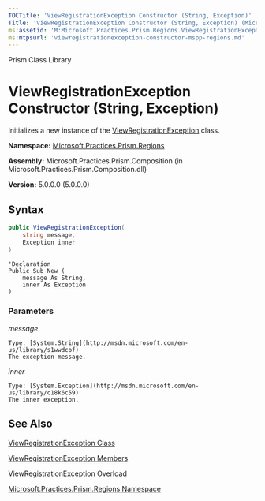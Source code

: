 ```yaml
---
TOCTitle: 'ViewRegistrationException Constructor (String, Exception)'
Title: 'ViewRegistrationException Constructor (String, Exception) (Microsoft.Practices.Prism.Regions)'
ms:assetid: 'M:Microsoft.Practices.Prism.Regions.ViewRegistrationException.\#ctor(System.String,System.Exception)'
ms:mtpsurl: 'viewregistrationexception-constructor-mspp-regions.md'
---
```


Prism Class Library

# ViewRegistrationException Constructor (String, Exception)

Initializes a new instance of the [ViewRegistrationException](viewregistrationexception-class-mspp-regions.md) class.

**Namespace:** [Microsoft.Practices.Prism.Regions](mspp-regions-namespace.md)

**Assembly:** Microsoft.Practices.Prism.Composition (in Microsoft.Practices.Prism.Composition.dll)

**Version:** 5.0.0.0 (5.0.0.0)

## Syntax

```C#
public ViewRegistrationException(
	string message,
	Exception inner
)
```

```VB
'Declaration
Public Sub New ( 
	message As String,
	inner As Exception
)
```


### Parameters

*message*  

	Type: [System.String](http://msdn.microsoft.com/en-us/library/s1wwdcbf)
	The exception message.

*inner*  

	Type: [System.Exception](http://msdn.microsoft.com/en-us/library/c18k6c59)
	The inner exception.

## See Also

[ViewRegistrationException Class](viewregistrationexception-class-mspp-regions.md)

[ViewRegistrationException Members](viewregistrationexception-members-mspp-regions.md)

ViewRegistrationException Overload

[Microsoft.Practices.Prism.Regions Namespace](mspp-regions-namespace.md)
